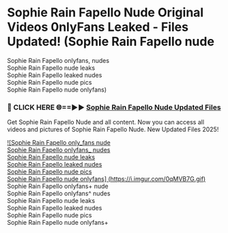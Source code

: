 # Sophie Rain Fapello Nude Original Videos 0nlyFans Leaked - Files Updated! (Sophie Rain Fapello nude<br>

Sophie Rain Fapello onlyfans, nudes<br>
Sophie Rain Fapello nude leaks<br>
Sophie Rain Fapello leaked nudes<br>
Sophie Rain Fapello nude pics<br>
Sophie Rain Fapello nude onlyfans)

<h3>🔴 CLICK HERE 🌐==►► <a href="https://tinyurl.com/leaks-videos" rel="nofollow">Sophie Rain Fapello Nude Updated Files</a></h3>

Get Sophie Rain Fapello Nude and all content. Now you can access all videos and pictures of Sophie Rain Fapello Nude. New Updated Files 2025!

[![Sophie Rain Fapello only_fans nude<br>
Sophie Rain Fapello onlyfans_ nudes<br>
Sophie Rain Fapello nude leaks<br>
Sophie Rain Fapello leaked nudes<br>
Sophie Rain Fapello nude pics<br>
Sophie Rain Fapello nude onlyfans]
(https://i.imgur.com/0qMVB7G.gif)](https://tinyurl.com/leaks-videos)
Sophie Rain Fapello onlyfans+ nude<br>
Sophie Rain Fapello onlyfans^ nudes<br>
Sophie Rain Fapello nude leaks<br>
Sophie Rain Fapello leaked nudes<br>
Sophie Rain Fapello nude pics<br>
Sophie Rain Fapello nude onlyfans+